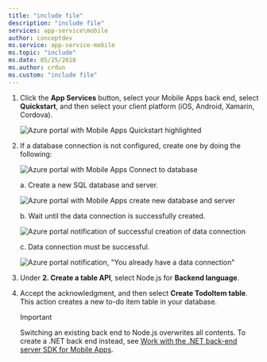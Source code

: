 ```yaml
---
title: "include file"
description: "include file"
services: app-service\mobile
author: conceptdev
ms.service: app-service-mobile
ms.topic: "include"
ms.date: 05/25/2018
ms.author: crdun
ms.custom: "include file"
---
```

1. Click the **App Services** button, select your Mobile Apps back end, select **Quickstart**, and then select your client platform (iOS, Android, Xamarin, Cordova).

    ![Azure portal with Mobile Apps Quickstart highlighted][quickstart]

2. If a database connection is not configured, create one by doing the following:

    ![Azure portal with Mobile Apps Connect to database][connect]

    a. Create a new SQL database and server.

    ![Azure portal with Mobile Apps create new database and server][server]

    b. Wait until the data connection is successfully created.

    ![Azure portal notification of successful creation of data connection][notification]

    c. Data connection must be successful.

    ![Azure portal notification, "You already have a data connection"][already-connection]

3. Under **2. Create a table API**, select Node.js for **Backend language**.

4. Accept the acknowledgment, and then select **Create TodoItem table**.
    This action creates a new to-do item table in your database.

    >[!IMPORTANT]
    > Switching an existing back end to Node.js overwrites all contents. To create a .NET back end instead, see [Work with the .NET back-end server SDK for Mobile Apps][instructions].

<!-- Images. -->
[quickstart]: ./media/app-service-mobile-configure-new-backend/quickstart.png
[connect]: ./media/app-service-mobile-configure-new-backend/connect-to-bd.png
[notification]: ./media/app-service-mobile-configure-new-backend/notification-data-connection-create.png
[server]: ./media/app-service-mobile-configure-new-backend/create-new-server.png
[already-connection]: ./media/app-service-mobile-configure-new-backend/already-connection.png

<!-- URLs -->
[instructions]: ../articles/app-service-mobile/app-service-mobile-dotnet-backend-how-to-use-server-sdk.md#create-app

